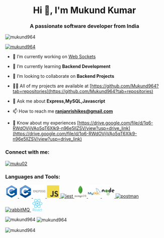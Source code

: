 <h1 align="center">Hi 👋, I'm Mukund Kumar</h1>
<h3 align="center">A passionate software developer from India</h3>

<p align="left"> <img src="https://komarev.com/ghpvc/?username=mukund964&label=Profile%20views&color=0e75b6&style=flat" alt="mukund964" /> </p>

<p align="left"> <a href="https://github.com/ryo-ma/github-profile-trophy"><img src="https://github-profile-trophy.vercel.app/?username=mukund964" alt="mukund964" /></a> </p>

- 🔭 I’m currently working on [Web Sockets](https://github.com/Mukund964/baat-chit)

- 🌱 I’m currently learning **Backend Development**

- 👯 I’m looking to collaborate on **Backend Projects**

- 👨‍💻 All of my projects are available at [https://github.com/Mukund964?tab=repositories](https://github.com/Mukund964?tab=repositories)

- 💬 Ask me about **Express,MySQL,Javascript**

- 📫 How to reach me **ranjanrishikes@gmail.com**

- 📄 Know about my experiences [https://drive.google.com/file/d/1q6-RWdOVijVAo5qT6XIk9-n96e5llZSV/view?usp=drive_link](https://drive.google.com/file/d/1q6-RWdOVijVAo5qT6XIk9-n96e5llZSV/view?usp=drive_link)

<h3 align="left">Connect with me:</h3>
<p align="left">
<a href="https://linkedin.com/in/muku02" target="blank"><img align="center" src="https://raw.githubusercontent.com/rahuldkjain/github-profile-readme-generator/master/src/images/icons/Social/linked-in-alt.svg" alt="muku02" height="30" width="40" /></a>
</p>

<h3 align="left">Languages and Tools:</h3>
<p align="left"> <a href="https://www.cprogramming.com/" target="_blank" rel="noreferrer"> <img src="https://raw.githubusercontent.com/devicons/devicon/master/icons/c/c-original.svg" alt="c" width="40" height="40"/> </a> <a href="https://www.w3schools.com/cpp/" target="_blank" rel="noreferrer"> <img src="https://raw.githubusercontent.com/devicons/devicon/master/icons/cplusplus/cplusplus-original.svg" alt="cplusplus" width="40" height="40"/> </a> <a href="https://expressjs.com" target="_blank" rel="noreferrer"> <img src="https://raw.githubusercontent.com/devicons/devicon/master/icons/express/express-original-wordmark.svg" alt="express" width="40" height="40"/> </a> <a href="https://developer.mozilla.org/en-US/docs/Web/JavaScript" target="_blank" rel="noreferrer"> <img src="https://raw.githubusercontent.com/devicons/devicon/master/icons/javascript/javascript-original.svg" alt="javascript" width="40" height="40"/> </a> <a href="https://jestjs.io" target="_blank" rel="noreferrer"> <img src="https://www.vectorlogo.zone/logos/jestjsio/jestjsio-icon.svg" alt="jest" width="40" height="40"/> </a> <a href="https://www.mongodb.com/" target="_blank" rel="noreferrer"> <img src="https://raw.githubusercontent.com/devicons/devicon/master/icons/mongodb/mongodb-original-wordmark.svg" alt="mongodb" width="40" height="40"/> </a> <a href="https://www.mysql.com/" target="_blank" rel="noreferrer"> <img src="https://raw.githubusercontent.com/devicons/devicon/master/icons/mysql/mysql-original-wordmark.svg" alt="mysql" width="40" height="40"/> </a> <a href="https://nodejs.org" target="_blank" rel="noreferrer"> <img src="https://raw.githubusercontent.com/devicons/devicon/master/icons/nodejs/nodejs-original-wordmark.svg" alt="nodejs" width="40" height="40"/> </a> <a href="https://postman.com" target="_blank" rel="noreferrer"> <img src="https://www.vectorlogo.zone/logos/getpostman/getpostman-icon.svg" alt="postman" width="40" height="40"/> </a> <a href="https://www.rabbitmq.com" target="_blank" rel="noreferrer"> <img src="https://www.vectorlogo.zone/logos/rabbitmq/rabbitmq-icon.svg" alt="rabbitMQ" width="40" height="40"/> </a> <a href="https://reactjs.org/" target="_blank" rel="noreferrer"> <img src="https://raw.githubusercontent.com/devicons/devicon/master/icons/react/react-original-wordmark.svg" alt="react" width="40" height="40"/> </a> </p>

<p><img align="left" src="https://github-readme-stats.vercel.app/api/top-langs?username=mukund964&show_icons=true&locale=en&layout=compact" alt="mukund964" /></p>

<p>&nbsp;<img align="center" src="https://github-readme-stats.vercel.app/api?username=mukund964&show_icons=true&locale=en" alt="mukund964" /></p>

<p><img align="center" src="https://github-readme-streak-stats.herokuapp.com/?user=mukund964&" alt="mukund964" /></p>

